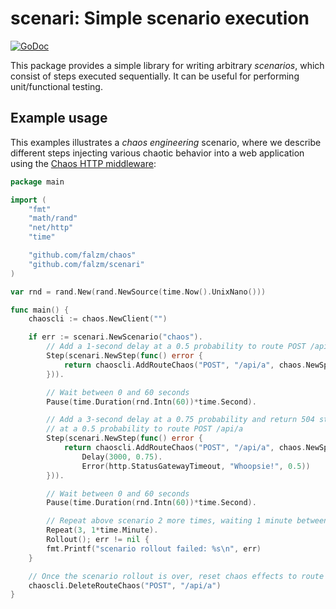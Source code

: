 # scenari: Simple scenario execution

[![GoDoc](https://godoc.org/github.com/falzm/scenari?status.svg)](https://godoc.org/github.com/falzm/scenari)

This package provides a simple library for writing arbitrary *scenarios*, which consist of steps executed sequentially. It can be useful for performing unit/functional testing.

## Example usage

This examples illustrates a *chaos engineering* scenario, where we describe different steps injecting various chaotic behavior into a web application using the [Chaos HTTP middleware](https://github.com/falzm/chaos):

```go
package main

import (
	"fmt"
	"math/rand"
	"net/http"
	"time"

	"github.com/falzm/chaos"
	"github.com/falzm/scenari"
)

var rnd = rand.New(rand.NewSource(time.Now().UnixNano()))

func main() {
	chaoscli := chaos.NewClient("")

	if err := scenari.NewScenario("chaos").
		// Add a 1-second delay at a 0.5 probability to route POST /api/a
		Step(scenari.NewStep(func() error {
			return chaoscli.AddRouteChaos("POST", "/api/a", chaos.NewSpec().Delay(1000, 0.5))
		})).

		// Wait between 0 and 60 seconds
		Pause(time.Duration(rnd.Intn(60))*time.Second).

		// Add a 3-second delay at a 0.75 probability and return 504 status code error
		// at a 0.5 probability to route POST /api/a
		Step(scenari.NewStep(func() error {
			return chaoscli.AddRouteChaos("POST", "/api/a", chaos.NewSpec().
				Delay(3000, 0.75).
				Error(http.StatusGatewayTimeout, "Whoopsie!", 0.5))
		})).

		// Wait between 0 and 60 seconds
		Pause(time.Duration(rnd.Intn(60))*time.Second).

		// Repeat above scenario 2 more times, waiting 1 minute between each iteration
		Repeat(3, 1*time.Minute).
		Rollout(); err != nil {
		fmt.Printf("scenario rollout failed: %s\n", err)
	}

	// Once the scenario rollout is over, reset chaos effects to route POST /api/a
	chaoscli.DeleteRouteChaos("POST", "/api/a")
}

```
